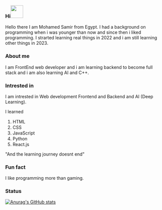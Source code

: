 ### Hi<img src="https://user-images.githubusercontent.com/95958815/214275329-060b1a02-37ce-4357-8247-738d9cfeca4e.png" height="40px"></img>
Hello there I am Mohamed Samir from Egypt. I had a background on programming when i was younger than now and since then i liked programming. I strarted
learning real things in 2022 and i am still learning other things in 2023. 
### About me
I am FrontEnd web developer and i am learning backend to become full stack and i am also learning AI and C++. 
### Intrested in
I am intrested in Web development Frontend and Backend and AI (Deep Learning).

I learned
1. HTML <img src="https://user-images.githubusercontent.com/95958815/214279877-870049ce-3f65-4df2-b879-1890daf55eea.png" height="15px"></img>
2. CSS <img src="https://user-images.githubusercontent.com/95958815/214280301-63bcc2a0-3bda-4c16-8d77-bd25c7856a83.png" height="15px"></img>
3. JavaScript <img src="https://user-images.githubusercontent.com/95958815/214280751-d375132b-e57d-44dd-8e98-149229037c31.png" height="15px"></img>
4. Python <img src="https://user-images.githubusercontent.com/95958815/214281123-c5b29b44-e50b-4c23-b945-0b82737242cc.png" height="15px"></img>
5. React.js <img src="https://user-images.githubusercontent.com/95958815/214281360-f9de2efe-2904-4c27-b9db-ce1b620a93b6.png" height="15px"></img>

"And the learning journey doesnt end"
### Fun fact
I like programming more than gaming.

### Status
[![Anurag's GitHub stats](https://github-readme-stats.vercel.app/api?username=MohamedAlDeep&count_private=true&show_icons=true&theme=transparent)](https://github.com/anuraghazra/github-readme-stats)
